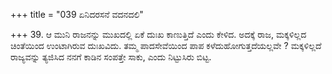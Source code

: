 +++
title = "039 ಏನಿದರಸನೆ ವದನದಲಿ"

+++
39. ಆ ಮುನಿ ರಾಜನನ್ನು ಮುಖದಲ್ಲಿ ಏಕೆ ದುಃಖ ಕಾಣುತ್ತಿದೆ ಎಂದು ಕೇಳಿದ. ಅದಕ್ಕೆ ರಾಜ, ಮಕ್ಕಳಿಲ್ಲದ ಚಿಂತೆಯಿಂದ ಉಂಟಾಗಿರುವ ದುಃಖವಿದು. ತಮ್ಮ ಪಾದಸೇವೆಯಿಂದ ಪಾಪ ಕಳೆದುಹೋಗುತ್ತದೆಯಲ್ಲವೇ ? ಮಕ್ಕಳಿಲ್ಲದೆ ರಾಜ್ಯವನ್ನು ತ್ಯಜಿಸಿದ ನನಗೆ ಕಾಡಿನ ಸಂಪತ್ತೇ ಸಾಕು, ಎಂದು ನಿಟ್ಟುಸಿರು ಬಿಟ್ಟ.